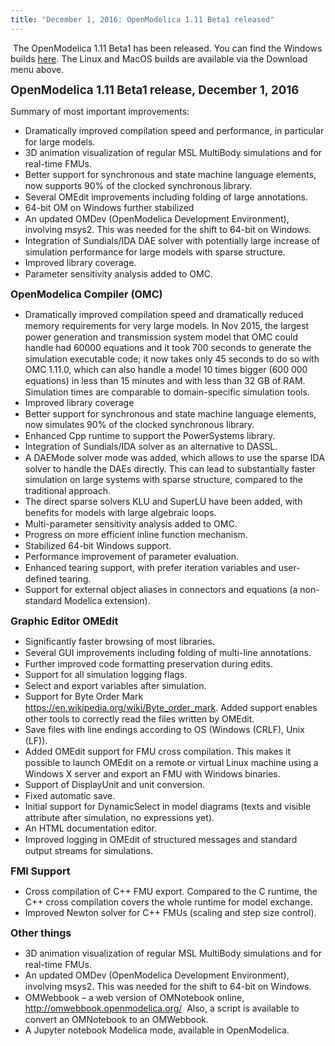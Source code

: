 ```yaml
---
title: "December 1, 2016: OpenModelica 1.11 Beta1 released"
---
```

<p>&nbsp;The OpenModelica 1.11 Beta1 has been released. You can find the Windows builds&nbsp;<a href="https://build.openmodelica.org/omc/builds/windows/releases/1.11/beta1-15-g8fb863/" target="_blank">here</a>. The Linux and MacOS builds are available via the Download menu above.</p>
<p><strong style="color: #222222; line-height: 1.2;"><span style="font-size: 14pt;">OpenModelica 1.11 Beta1 release, December 1, 2016</span></strong></p>
<p>Summary of most important improvements:</p>
<ul>
<li style="line-height: 17.6px;">Dramatically improved compilation speed and performance, in particular for large models.</li>
<li style="line-height: 17.6px;">3D animation visualization of regular MSL MultiBody simulations and for real-time FMUs.</li>
<li style="line-height: 17.6px;">Better support for synchronous and state machine language elements, now supports 90% of the clocked synchronous library.</li>
<li style="line-height: 17.6px;">Several OMEdit improvements including folding of large annotations.</li>
<li style="line-height: 17.6px;">64-bit OM on Windows further stabilized</li>
<li style="line-height: 17.6px;">An updated OMDev (OpenModelica Development Environment), involving msys2. This was needed for the shift to 64-bit on Windows.</li>
<li style="line-height: 17.6px;">Integration of Sundials/IDA DAE solver with potentially large increase of simulation performance for large models with sparse structure.</li>
<li style="line-height: 17.6px;">Improved library coverage.</li>
<li style="line-height: 17.6px;">Parameter sensitivity analysis added to OMC.</li>
</ul>
<p class="Appendix3"><span style="font-size: 12pt;"><strong>OpenModelica Compiler (OMC)</strong></span></p>
<ul>
<li style="line-height: 17.6px;">Dramatically improved compilation speed and dramatically reduced memory requirements for very large models. In Nov 2015, the largest power generation and transmission system model that OMC could handle had 60000 equations and it took 700 seconds to generate the simulation executable code; it now takes only 45 seconds to do so with OMC 1.11.0, which can also handle a model 10 times bigger (600 000 equations) in less than 15 minutes and with less than 32 GB of RAM. Simulation times are comparable to domain-specific simulation tools.</li>
<li style="line-height: 17.6px;">Improved library coverage</li>
<li style="line-height: 17.6px;">Better support for synchronous and state machine language elements, now simulates 90% of the clocked synchronous library.</li>
<li style="line-height: 17.6px;">Enhanced Cpp runtime to support the PowerSystems library.</li>
<li style="line-height: 17.6px;">Integration of Sundials/IDA solver as an alternative to DASSL.</li>
<li style="line-height: 17.6px;">A DAEMode solver mode was added, which allows to use the sparse IDA solver to handle the DAEs directly. This can lead to substantially faster simulation on large systems with sparse structure, compared to the traditional approach.</li>
<li style="line-height: 17.6px;">The direct sparse solvers KLU and SuperLU have been added, with benefits for models with large algebraic loops.</li>
<li style="line-height: 17.6px;">Multi-parameter sensitivity analysis added to OMC.</li>
<li style="line-height: 17.6px;">Progress on more efficient inline function mechanism.</li>
<li style="line-height: 17.6px;">Stabilized 64-bit Windows support.</li>
<li style="line-height: 17.6px;">Performance improvement of parameter evaluation.</li>
<li style="line-height: 17.6px;">Enhanced tearing support, with prefer iteration variables and user-defined tearing.</li>
<li style="line-height: 17.6px;">Support for external object aliases in connectors and equations (a non-standard Modelica extension).</li>
</ul>
<p class="Appendix3"><strong style="font-size: 12pt;">Graphic Editor OMEdit</strong></p>
<ul>
<li style="line-height: 17.6px;">Significantly faster browsing of most libraries.</li>
<li style="line-height: 17.6px;">Several GUI improvements including folding of multi-line annotations.</li>
<li style="line-height: 17.6px;">Further improved code formatting preservation during edits.</li>
<li style="line-height: 17.6px;">Support for all simulation logging flags.</li>
<li style="line-height: 17.6px;">Select and export variables after simulation.</li>
<li style="line-height: 17.6px;">Support for Byte Order Mark <a href="https://en.wikipedia.org/wiki/Byte_order_mark">https://en.wikipedia.org/wiki/Byte_order_mark</a>.&nbsp;Added support enables other tools to correctly read the files written by OMEdit.</li>
<li style="line-height: 17.6px;">Save files with line endings according to OS (Windows (CRLF), Unix (LF)).</li>
<li style="line-height: 17.6px;">Added OMEdit support for FMU cross compilation. This makes it possible to launch OMEdit on a remote or virtual Linux machine using a Windows X server and export an FMU with Windows binaries.</li>
<li style="line-height: 17.6px;">Support of DisplayUnit and unit conversion.</li>
<li style="line-height: 17.6px;">Fixed automatic save.</li>
<li style="line-height: 17.6px;">Initial support for DynamicSelect in model diagrams (texts and visible attribute after simulation, no expressions yet).</li>
<li style="line-height: 17.6px;">An HTML documentation editor.</li>
<li style="line-height: 17.6px;">Improved logging in OMEdit of structured messages and standard output streams for simulations.</li>
</ul>
<p><strong style="font-size: 12pt;">FMI Support</strong></p>
<ul>
<li>Cross compilation of C++ FMU export. Compared to the C runtime, the C++ cross compilation covers the whole runtime for model exchange.</li>
<li>Improved Newton solver for C++ FMUs (scaling and step size control).</li>
</ul>
<p><strong style="font-size: 12pt;">Other things</strong></p>
<ul>
<li style="line-height: 17.6px;">3D animation visualization of regular MSL MultiBody simulations and for real-time FMUs.</li>
<li style="line-height: 17.6px;">An updated OMDev (OpenModelica Development Environment), involving msys2. This was needed for the shift to 64-bit on Windows.</li>
<li style="line-height: 17.6px;">OMWebbook – a web version of OMNotebook online, <a href="http://omwebbook.openmodelica.org/">http://omwebbook.openmodelica.org/</a> &nbsp;Also, a script is available to convert an OMNotebook to an OMWebbook.</li>
<li style="line-height: 17.6px;">A Jupyter notebook Modelica mode, available in OpenModelica.</li>
</ul>